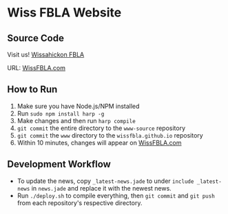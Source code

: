 # Wiss FBLA Website
## Source Code
Visit us! [Wissahickon FBLA](http://wissfbla.com)

URL: [WissFBLA.com](http://wissfbla.com)
## How to Run
1. Make sure you have Node.js/NPM installed
2. Run `sudo npm install harp -g`
3. Make changes and then run `harp compile`
4. `git commit` the entire directory to the `www-source` repository
5. `git commit` the `www` directory to the `wissfbla.github.io` repository
6. Within 10 minutes, changes will appear on [WissFBLA.com](http://wissfbla.com)
## Development Workflow
* To update the news, copy `_latest-news.jade` to under `include _latest-news` in `news.jade` and replace it with the newest news.
* Run `./deploy.sh` to compile everything, then `git commit` and `git push` from each repository's respective directory.
